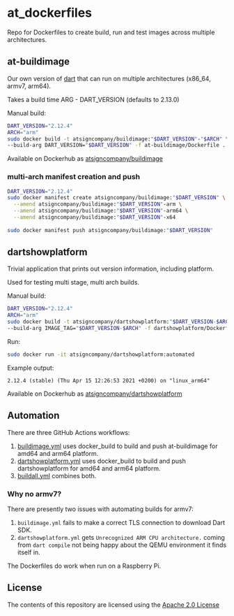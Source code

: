 # at_dockerfiles

Repo for Dockerfiles to create build, run and test images across multiple 
architectures.

## at-buildimage

Our own version of [dart](https://hub.docker.com/_/dart) that
can run on multiple architectures (x86_64, armv7, arm64).

Takes a build time ARG - DART_VERSION (defaults to 2.13.0)

Manual build:

```bash
DART_VERSION="2.12.4"
ARCH="arm"
sudo docker build -t atsigncompany/buildimage:"$DART_VERSION"-"$ARCH" \
--build-arg DART_VERSION="$DART_VERSION" -f at-buildimage/Dockerfile .
```

Available on Dockerhub as [atsigncompany/buildimage](https://hub.docker.com/r/atsigncompany/buildimage)

### multi-arch manifest creation and push

```bash
DART_VERSION="2.12.4"
sudo docker manifest create atsigncompany/buildimage:"$DART_VERSION" \
  --amend atsigncompany/buildimage:"$DART_VERSION"-arm \
  --amend atsigncompany/buildimage:"$DART_VERSION"-arm64 \
  --amend atsigncompany/buildimage:"$DART_VERSION"-x64
  
sudo docker manifest push atsigncompany/buildimage:"$DART_VERSION"
```

## dartshowplatform

Trivial application that prints out version information, including platform.

Used for testing multi stage, multi arch builds.

Manual build:

```bash
DART_VERSION="2.12.4"
ARCH="arm"
sudo docker build -t atsigncompany/dartshowplatform:"$DART_VERSION-$ARCH" \
--build-arg IMAGE_TAG="$DART_VERSION-$ARCH" -f dartshowplatform/Dockerfile .
```

Run:

```bash
sudo docker run -it atsigncompany/dartshowplatform:automated
```

Example output:

```log
2.12.4 (stable) (Thu Apr 15 12:26:53 2021 +0200) on "linux_arm64"
```

Available on Dockerhub as [atsigncompany/dartshowplatform](https://hub.docker.com/r/atsigncompany/dartshowplatform)

## Automation

There are three GitHub Actions workflows:

1. [buildimage.yml](.github/workflows/buildimage.yml) uses docker_build to 
build and push at-buildimage for amd64 and arm64 platform.
2. [dartshowplatform.yml](.github/workflows/dartshowplatform.yml) uses
docker_build to build and push dartshowplatform for amd64 and arm64 platform.
3. [buildall.yml](.github/workflows/buildall.yml) combines both.

### Why no armv7?

There are presently two issues with automating builds for armv7:

1. `buildimage.yml` fails to make a correct TLS connection to download Dart SDK.
2. `dartshowplatform.yml` gets `Unrecognized ARM CPU architecture.` coming from
`dart compile` not being happy about the QEMU environment it finds itself in.

The Dockerfiles do work when run on a Raspberry Pi.

## License

The contents of this repository are licensed using the [Apache 2.0 License](LICENSE)
